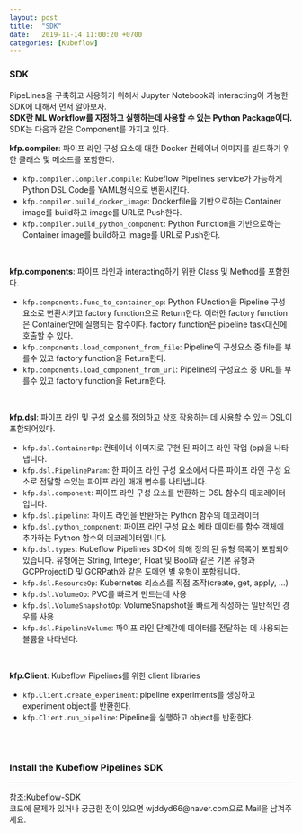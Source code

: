 ```yaml
---
layout: post
title:  "SDK"
date:   2019-11-14 11:00:20 +0700
categories: [Kubeflow]
---
```

<link rel = "stylesheet" href ="/static/css/bootstrap.min.css">

### SDK
PipeLines을 구축하고 사용하기 위해서  Jupyter Notebook과 interacting이 가능한 SDK에 대해서 먼저 알아보자.  
**SDK란 ML Workflow를 지정하고 실행하는데 사용할 수 있는 Python Package이다.**  
SDK는 다음과 같은 Component를 가지고 있다.  

**kfp.compiler**: 파이프 라인 구성 요소에 대한 Docker 컨테이너 이미지를 빌드하기 위한 클래스 및 메소드를 포함한다.  
- <code>kfp.compiler.Compiler.compile</code>: Kubeflow Pipelines service가 가능하게 Python DSL Code를 YAML형식으로 변환시킨다.
- <code>kfp.compiler.build_docker_image</code>: Dockerfile을 기반으로하는 Container image를 build하고 image를 URL로 Push한다.
- <code>kfp.compiler.build_python_component</code>: Python Function을 기반으로하는 Container image를 build하고 image를 URL로 Push한다.

<br>

**kfp.components**: 파이프 라인과 interacting하기 위한 Class 및 Method를 포함한다.  
- <code>kfp.components.func_to_container_op</code>: Python FUnction을 Pipeline 구성요소로 변환시키고 factory function으로 Return한다. 이러한 factory function은 Container안에 실행되는 함수이다. factory function은 pipeline task대신에 호출할 수 있다.
- <code>kfp.components.load_component_from_file</code>: Pipeline의 구성요소 중 file를 부를수 있고 factory function을 Return한다.
- <code>kfp.components.load_component_from_url</code>: Pipeline의 구성요소 중 URL를 부를수 있고 factory function을 Return한다.

<br>

**kfp.dsl**: 파이프 라인 및 구성 요소를 정의하고 상호 작용하는 데 사용할 수 있는 DSL이 포함되어있다.  
- <code>kfp.dsl.ContainerOp</code>: 컨테이너 이미지로 구현 된 파이프 라인 작업 (op)을 나타냅니다.
- <code>kfp.dsl.PipelineParam</code>: 한 파이프 라인 구성 요소에서 다른 파이프 라인 구성 요소로 전달할 수있는 파이프 라인 매개 변수를 나타냅니다.
- <code>kfp.dsl.component</code>: 파이프 라인 구성 요소를 반환하는 DSL 함수의 데코레이터입니다.
- <code>kfp.dsl.pipeline</code>: 파이프 라인을 반환하는 Python 함수의 데코레이터
- <code>kfp.dsl.python_component</code>: 파이프 라인 구성 요소 메타 데이터를 함수 객체에 추가하는 Python 함수의 데코레이터입니다.
- <code>kfp.dsl.types</code>: Kubeflow Pipelines SDK에 의해 정의 된 유형 목록이 포함되어 있습니다. 유형에는 String, Integer, Float 및 Bool과 같은 기본 유형과 GCPProjectID 및 GCRPath와 같은 도메인 별 유형이 포함됩니다. 
- <code>kfp.dsl.ResourceOp</code>: Kubernetes 리소스를 직접 조작(create, get, apply, ...)
- <code>kfp.dsl.VolumeOp</code>: PVC를 빠르게 만드는데 사용
- <code>kfp.dsl.VolumeSnapshotOp</code>: VolumeSnapshot을 빠르게 작성하는 일반적인 경우를 사용
- <code>kfp.dsl.PipelineVolume</code>: 파이프 라인 단계간에 데이터를 전달하는 데 사용되는 볼륨을 나타낸다.  

<br>

**kfp.Client**: Kubeflow Pipelines를 위한 client libraries  
- <code>kfp.Client.create_experiment</code>: pipeline experiments를 생성하고 experiment object를 반환한다.
- <code>kfp.Client.run_pipeline</code>: Pipeline을 실행하고 object를 반환한다.

<br><br>

### Install the Kubeflow Pipelines SDK



<hr>
참조:<a href="https://www.kubeflow.org/docs/pipelines/sdk/">Kubeflow-SDK</a><br>
코드에 문제가 있거나 궁금한 점이 있으면 wjddyd66@naver.com으로  Mail을 남겨주세요.